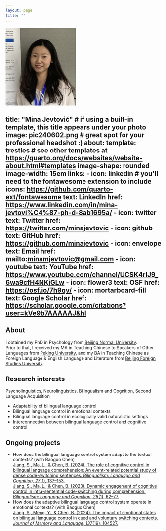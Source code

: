 ```yaml
---
layout: page
title: ""
---
```

<img src="pic240602.png" alt="Siyi Jiang" style="height:250px;">
			<!-- <p class="small">  -->

title: "Mina Jevtović" # if using a built-in template, this title appears under your photo
image: pic240602.png # great spot for your professional headshot :) 
about: 
  template: trestles # see other templates at https://quarto.org/docs/websites/website-about.html#templates
  image-shape: rounded
  image-width: 15em
  links:
    - icon: linkedin # you'll need to the fontawesome extension to include icons: https://github.com/quarto-ext/fontawesome
      text: LinkedIn
      href: https://www.linkedin.com/in/mina-jevtovi%C4%87-ph-d-8ab1695a/
    - icon: twitter
      text: Twitter
      href: https://twitter.com/minajevtovic
    - icon: github
      text: GitHub
      href: https://github.com/minajevtovic
    - icon: envelope
      text: Email
      href: mailto:minamjevtovic@gmail.com
    - icon: youtube
      text: YouTube
      href: https://www.youtube.com/channel/UCSK4rIJ9_6wa9cfH4NKjGLw
    - icon: flower3
      text: OSF
      href: https://osf.io/7h9qv/
    - icon: mortarboard-fill
      text: Google Scholar
      href: https://scholar.google.com/citations?user=kVe9b7AAAAAJ&hl
---
## About
I obtained my PhD in Psychology from [Beijing Normal University](https://en.wikipedia.org/wiki/Beijing_Normal_University).<br>Prior to that, I received my MA in Teaching Chinese to Speakers of Other Languages from [Peking University](https://en.wikipedia.org/wiki/Peking_University), and my BA in Teaching Chinese as Foreign Language & English Language and Literature from [Beijing Foreign Studies University](https://en.wikipedia.org/wiki/Beijing_Foreign_Studies_University).
   
## Research interests
Psycholinguistics, Neurolinguistics, Bilingualism and Cognition, Second Language Acquisition
- Adaptability of bilingual language control
- Bilingual language control in emotional contexts
- Bilingual language control in ecologically valid naturalistic settings
- Interconnection between bilingual language control and cognitive control

## Ongoing projects 
- How does the bilingual language control system adapt to the textual contexts? (with Baoguo Chen)<br>
[Jiang, S., Ma, L., & Chen, B. (2024). The role of cognitive control in bilingual language comprehension: An event-related potential study of dense code-switching sentences. *Bilingualism: Language and Cognition, 27*(1), 137–153.](https://doi.org/10.1017/S1366728923000494)<br> 
[Jiang, S., Ma, L., & Chen, B. (2023). Dynamic engagement of cognitive control in intra-sentential code-switching during comprehension. *Bilingualism: Language and Cognition, 26*(1), 62–77.](https://doi.org/10.1017/S1366728922000323)<br>
- How does the adaptive bilingual language control system operate in emotional contexts? (with Baoguo Chen)<br>
[Jiang, S., Meng, Y., & Chen, B. (2024). The impact of emotional states on bilingual language control in cued and voluntary switching contexts. *Journal of Memory and Language, 137*(19), 104527.](https://doi.org/10.1016/j.jml.2024.104527)
